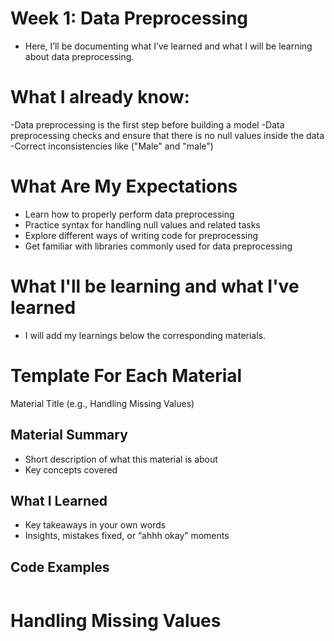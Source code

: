 # Week 1: Data Preprocessing

- Here, I’ll be documenting what I’ve learned and what I will be learning about data preprocessing.  


# What I already know:

-Data preprocessing is the first step before building a model
-Data preprocessing checks and ensure that there is no null values inside the data
-Correct inconsistencies like ("Male" and "male")


# What Are My Expectations

- Learn how to properly perform data preprocessing  
- Practice syntax for handling null values and related tasks  
- Explore different ways of writing code for preprocessing  
- Get familiar with libraries commonly used for data preprocessing  


# What I'll be learning and what I've learned 
- I will add my learnings below the corresponding materials. 

# Template For Each Material
  Material Title (e.g., Handling Missing Values)

## Material Summary
- Short description of what this material is about  
- Key concepts covered  

##  What I Learned
- Key takeaways in your own words  
- Insights, mistakes fixed, or “ahhh okay” moments  

##  Code Examples
```python

```

# Handling Missing Values